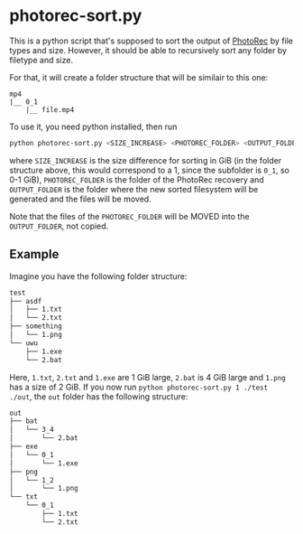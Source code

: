 # photorec-sort.py

This is a python script that's supposed to sort the output of [PhotoRec](https://www.cgsecurity.org/wiki/PhotoRec) by file types and size. However, it should be able to recursively sort any folder by filetype and size.

For that, it will create a folder structure that will be similair to this one:

```text
mp4
|__ 0_1
    |__ file.mp4
```

To use it, you need python installed, then run

```sh
python photorec-sort.py <SIZE_INCREASE> <PHOTOREC_FOLDER> <OUTPUT_FOLDER>
```

where `SIZE_INCREASE` is the size difference for sorting in GiB (in the folder structure above, this would correspond to a 1, since the subfolder is `0_1`, so 0-1 GiB), `PHOTOREC_FOLDER` is the folder of the PhotoRec recovery and `OUTPUT_FOLDER` is the folder where the new sorted filesystem will be generated and the files will be moved.

Note that the files of the `PHOTOREC_FOLDER` will be MOVED into the `OUTPUT_FOLDER`, not copied.

## Example

Imagine you have the following folder structure:

```txt
test
├── asdf
│   ├── 1.txt
│   └── 2.txt
├── something
│   └── 1.png
└── uwu
    ├── 1.exe
    └── 2.bat
```

Here, `1.txt`, `2.txt` and `1.exe` are 1 GiB large, `2.bat` is 4 GiB large and `1.png` has a size of 2 GiB. If you now run `python photorec-sort.py 1 ./test ./out`, the `out` folder has the following structure:

```txt
out
├── bat
│   └── 3_4
│       └── 2.bat
├── exe
│   └── 0_1
│       └── 1.exe
├── png
│   └── 1_2
│       └── 1.png
└── txt
    └── 0_1
        ├── 1.txt
        └── 2.txt
```
